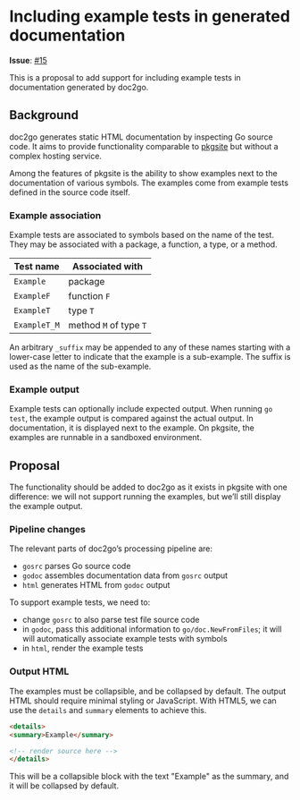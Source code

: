 # Including example tests in generated documentation

**Issue**: [#15](https://github.com/abhinav/doc2go/issues/15)

This is a proposal to add support for including example tests
in documentation generated by doc2go.

## Background

doc2go generates static HTML documentation by inspecting Go source code.
It aims to provide functionality comparable to [pkgsite](https://pkg.go.dev/)
but without a complex hosting service.

Among the features of pkgsite is the ability to show examples
next to the documentation of various symbols.
The examples come from example tests defined in the source code itself.

### Example association

Example tests are associated to symbols based on the name of the test.
They may be associated with a package, a function, a type, or a method.

| Test name    | Associated with        |
|--------------|------------------------|
| `Example`    | package                |
| `ExampleF`   | function `F`           |
| `ExampleT`   | type `T`               |
| `ExampleT_M` | method `M` of type `T` |

An arbitrary `_suffix` may be appended to any of these names
starting with a lower-case letter to indicate that
the example is a sub-example.
The suffix is used as the name of the sub-example.

### Example output

Example tests can optionally include expected output.
When running `go test`,
the example output is compared against the actual output.
In documentation, it is displayed next to the example.
On pkgsite, the examples are runnable in a sandboxed environment.

## Proposal

The functionality should be added to doc2go as it exists in pkgsite
with one difference:
we will not support running the examples,
but we’ll still display the example output.

### Pipeline changes

The relevant parts of doc2go’s processing pipeline are:

* `gosrc` parses Go source code
* `godoc` assembles documentation data from `gosrc` output
* `html` generates HTML from `godoc` output

To support example tests, we need to:

* change `gosrc` to also parse test file source code
* in `godoc`, pass this additional information to `go/doc.NewFromFiles`;
  it will will automatically associate example tests with symbols
* in `html`, render the example tests

### Output HTML

The examples must be collapsible, and be collapsed by default.
The output HTML should require minimal styling or JavaScript.
With HTML5,
we can use the `details` and `summary` elements to achieve this.

```html
<details>
<summary>Example</summary>

<!-- render source here -->
</details>
```

This will be a collapsible block with the text "Example" as the summary,
and it will be collapsed by default.
